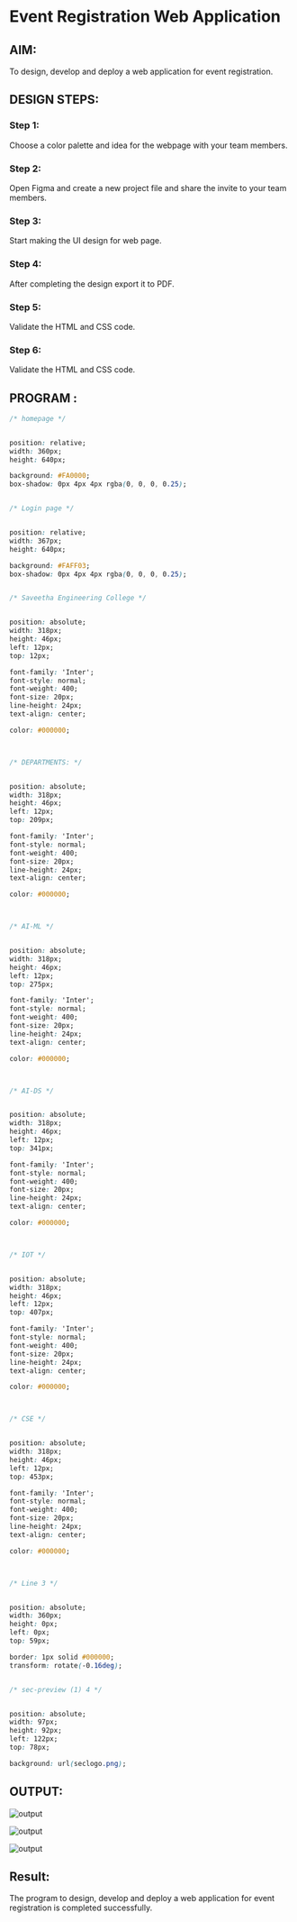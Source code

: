 # Event Registration Web Application

## AIM:
To design, develop and deploy a web application for event registration.

## DESIGN STEPS:

### Step 1:
Choose a color palette and idea for the webpage with your team members.
### Step 2:
Open Figma and create a new project file and share the invite to your team members.
### Step 3:
Start making the UI design for web page.
### Step 4:
After completing the design export it to PDF.
### Step 5:
Validate the HTML and CSS code.
### Step 6:
Validate the HTML and CSS code.

## PROGRAM :
```css
/* homepage */


position: relative;
width: 360px;
height: 640px;

background: #FA0000;
box-shadow: 0px 4px 4px rgba(0, 0, 0, 0.25);


/* Login page */


position: relative;
width: 367px;
height: 640px;

background: #FAFF03;
box-shadow: 0px 4px 4px rgba(0, 0, 0, 0.25);


/* Saveetha Engineering College */


position: absolute;
width: 318px;
height: 46px;
left: 12px;
top: 12px;

font-family: 'Inter';
font-style: normal;
font-weight: 400;
font-size: 20px;
line-height: 24px;
text-align: center;

color: #000000;



/* DEPARTMENTS: */


position: absolute;
width: 318px;
height: 46px;
left: 12px;
top: 209px;

font-family: 'Inter';
font-style: normal;
font-weight: 400;
font-size: 20px;
line-height: 24px;
text-align: center;

color: #000000;



/* AI-ML */


position: absolute;
width: 318px;
height: 46px;
left: 12px;
top: 275px;

font-family: 'Inter';
font-style: normal;
font-weight: 400;
font-size: 20px;
line-height: 24px;
text-align: center;

color: #000000;



/* AI-DS */


position: absolute;
width: 318px;
height: 46px;
left: 12px;
top: 341px;

font-family: 'Inter';
font-style: normal;
font-weight: 400;
font-size: 20px;
line-height: 24px;
text-align: center;

color: #000000;



/* IOT */


position: absolute;
width: 318px;
height: 46px;
left: 12px;
top: 407px;

font-family: 'Inter';
font-style: normal;
font-weight: 400;
font-size: 20px;
line-height: 24px;
text-align: center;

color: #000000;



/* CSE */


position: absolute;
width: 318px;
height: 46px;
left: 12px;
top: 453px;

font-family: 'Inter';
font-style: normal;
font-weight: 400;
font-size: 20px;
line-height: 24px;
text-align: center;

color: #000000;



/* Line 3 */


position: absolute;
width: 360px;
height: 0px;
left: 0px;
top: 59px;

border: 1px solid #000000;
transform: rotate(-0.16deg);


/* sec-preview (1) 4 */


position: absolute;
width: 97px;
height: 92px;
left: 122px;
top: 78px;

background: url(seclogo.png);
```

## OUTPUT:

![output](exp9_web1.png)


![output](exp9_web2.png)


![output](exp9_web3.png)

## Result:

The program to design, develop and deploy a web application for event registration is completed successfully.

